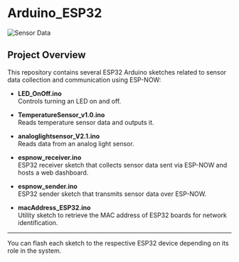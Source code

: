 # Arduino_ESP32

![Sensor Data](SensorsReadingData.png)
## Project Overview

This repository contains several ESP32 Arduino sketches related to sensor data collection and communication using ESP-NOW:

- **LED_OnOff.ino**  
  Controls turning an LED on and off.

- **TemperatureSensor_v1.0.ino**  
  Reads temperature sensor data and outputs it.

- **analoglightsensor_V2.1.ino**  
  Reads data from an analog light sensor.

- **espnow_receiver.ino**  
  ESP32 receiver sketch that collects sensor data sent via ESP-NOW and hosts a web dashboard.

- **espnow_sender.ino**  
  ESP32 sender sketch that transmits sensor data over ESP-NOW.

- **macAddress_ESP32.ino**  
  Utility sketch to retrieve the MAC address of ESP32 boards for network identification.

---

You can flash each sketch to the respective ESP32 device depending on its role in the system.
